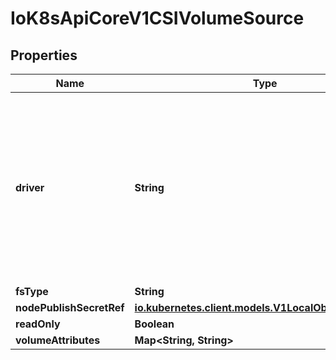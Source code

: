 

# IoK8sApiCoreV1CSIVolumeSource

## Properties

Name | Type | Description | Notes
------------ | ------------- | ------------- | -------------
**driver** | **String** | Driver is the name of the CSI driver that handles this volume. Consult with your admin for the correct name as registered in the cluster. |  [optional]
**fsType** | **String** |  |  [optional]
**nodePublishSecretRef** | [**io.kubernetes.client.models.V1LocalObjectReference**](io.kubernetes.client.models.V1LocalObjectReference.md) |  |  [optional]
**readOnly** | **Boolean** |  |  [optional]
**volumeAttributes** | **Map&lt;String, String&gt;** |  |  [optional]



